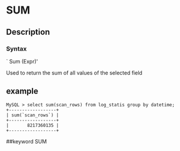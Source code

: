 # SUM
## Description
### Syntax

` Sum (Expr)'


Used to return the sum of all values of the selected field

## example
```
MySQL > select sum(scan_rows) from log_statis group by datetime;
+------------------+
| sum(`scan_rows`) |
+------------------+
|       8217360135 |
+------------------+
```
##keyword
SUM
